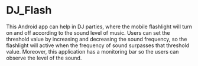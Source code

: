 # DJ_Flash

This Android app can help in DJ parties, where the mobile flashlight will turn on and off according to the sound level of music. Users can set the threshold value by increasing and decreasing the sound frequency, so the flashlight will active when the frequency of sound surpasses that threshold value. Moreover, this application has a monitoring bar so the users
can observe the level of the sound.
